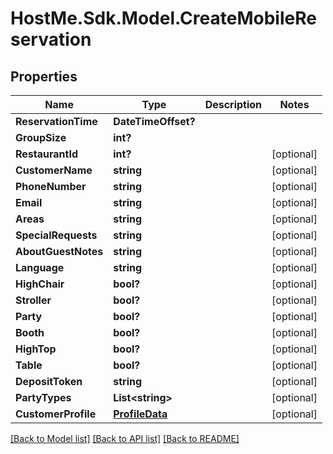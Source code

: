# HostMe.Sdk.Model.CreateMobileReservation
## Properties

Name | Type | Description | Notes
------------ | ------------- | ------------- | -------------
**ReservationTime** | **DateTimeOffset?** |  | 
**GroupSize** | **int?** |  | 
**RestaurantId** | **int?** |  | [optional] 
**CustomerName** | **string** |  | [optional] 
**PhoneNumber** | **string** |  | [optional] 
**Email** | **string** |  | [optional] 
**Areas** | **string** |  | [optional] 
**SpecialRequests** | **string** |  | [optional] 
**AboutGuestNotes** | **string** |  | [optional] 
**Language** | **string** |  | [optional] 
**HighChair** | **bool?** |  | [optional] 
**Stroller** | **bool?** |  | [optional] 
**Party** | **bool?** |  | [optional] 
**Booth** | **bool?** |  | [optional] 
**HighTop** | **bool?** |  | [optional] 
**Table** | **bool?** |  | [optional] 
**DepositToken** | **string** |  | [optional] 
**PartyTypes** | **List&lt;string&gt;** |  | [optional] 
**CustomerProfile** | [**ProfileData**](ProfileData.md) |  | [optional] 

[[Back to Model list]](../README.md#documentation-for-models) [[Back to API list]](../README.md#documentation-for-api-endpoints) [[Back to README]](../README.md)


